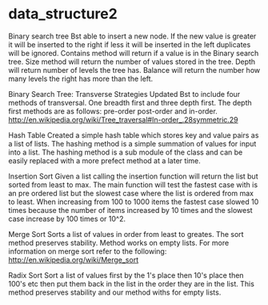 # data_structure2

Binary search tree
Bst able to insert a new node. If the new value is greater it will be inserted
to the right if less it will be inserted in the left duplicates will be
ignored. Contains method will return if a value is in the Binary search tree.
Size method will return the number of values stored in the tree. Depth will
return number of levels the tree has. Balance will return the number how
many levels the right has more than the left.

Binary Search Tree: Transverse Strategies
Updated Bst to include four methods of transversal. One breadth first and
three depth first. The depth first methods are as follows: pre-order
post-order and in-order.
http://en.wikipedia.org/wiki/Tree_traversal#In-order_.28symmetric.29

Hash Table
Created a simple hash table which stores key and value pairs as a
list of lists. The hashing method is a simple summation of values
for input into a list. The hashing method is a sub module of the class
and can be easily replaced with a more prefect method at a later time.

Insertion Sort
Given a list calling the insertion function will return the list but sorted
from least to max. The main function will test the fastest case with is an
pre ordered list but the slowest case where the list is ordered from max to
least. When increasing from 100 to 1000 items the fastest case slowed 10 times
because the number of items increased by 10 times and the slowest case
increase by 100 times or 10^2.

Merge Sort
Sorts a list of values in order from least to greates. The sort method
preserves stability. Method works on empty lists. For more information on
merge sort refer to the following:
http://en.wikipedia.org/wiki/Merge_sort

Radix Sort
Sort a list of values first by the 1's place then 10's place then 100's etc then put them back in the list in the order they are in the list. This method preserves stability and our method withs for empty lists.
